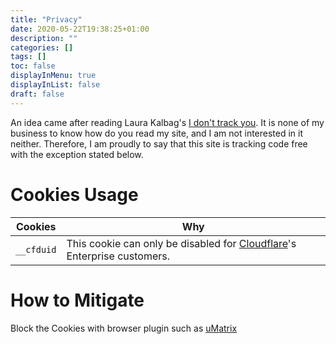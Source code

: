 ```yaml
---
title: "Privacy"
date: 2020-05-22T19:38:25+01:00
description: ""
categories: []
tags: []
toc: false
displayInMenu: true
displayInList: false
draft: false
---
```


An idea came after reading Laura Kalbag's [I don't track you](https://laurakalbag.com/i-dont-track-you/).
It is none of my business to know how do you read my site, and I am not interested in it neither.
Therefore, I am proudly to say that this site is tracking code free with the exception stated below.

# Cookies Usage

| Cookies    | Why                                                                                                                                                                                                                                                                               |
|------------|------------|
| `__cfduid` |  This cookie can only be disabled for [Cloudflare](https://support.cloudflare.com/hc/en-us/articles/200170156-Understanding-the-Cloudflare-Cookies#12345682)'s Enterprise customers. |

# How to Mitigate

Block the Cookies with browser plugin such as [uMatrix](https://github.com/gorhill/uMatrix)
